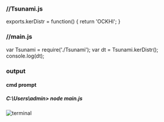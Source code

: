 ### //Tsunami.js

exports.kerDistr = function() {
return 'OCKHI';
}


### //main.js


var Tsunami = require('./Tsunami');
var dt = Tsunami.kerDistr();
console.log(dt);

### output
#### cmd prompt

##### C:\Users\admin> node main.js


![terminal](https://drive.google.com/open?id=1zXs5_5Jgxp7eBUMxaYEE_mJ6N_0KO4Lf)


